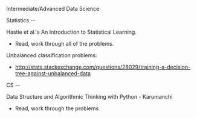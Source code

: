 Intermediate/Advanced Data Science

Statistics --

Hastie et al.'s An Introduction to Statistical Learning.
- Read, work through all of the problems.

Unbalanced classification problems:
- http://stats.stackexchange.com/questions/28029/training-a-decision-tree-against-unbalanced-data


CS --

Data Structure and Algorithmic Thinking with Python - Karumanchi
- Read, work through the problems


